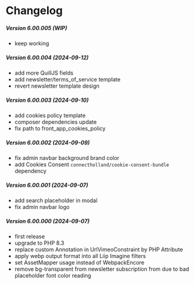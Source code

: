 Changelog
=========

##### Version 6.00.005 (WIP)
 * keep working

##### Version 6.00.004 (2024-09-12)
 * add more QuillJS fields
 * add newsletter/terms_of_service template
 * revert newsletter template design

##### Version 6.00.003 (2024-09-10)
 * add cookies policy template
 * composer dependencies update
 * fix path to front_app_cookies_policy

##### Version 6.00.002 (2024-09-09)
 * fix admin navbar background brand color
 * add Cookies Consent `connectholland/cookie-consent-bundle` dependency

##### Version 6.00.001 (2024-09-07)
 * add search placeholder in modal
 * fix admin navbar logo

##### Version 6.00.000 (2024-09-07)
 * first release
 * upgrade to PHP 8.3
 * replace custom Annotation in UrlVimeoConstraint by PHP Attribute
 * apply webp output format into all Liip Imagine filters
 * set AssetMapper usage instead of WebpackEncore
 * remove bg-transparent from newsletter subscription from due to bad placeholder font color reading
